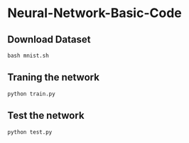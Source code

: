 # Neural-Network-Basic-Code

## Download Dataset 
```bash mnist.sh```

## Traning the network 
```python train.py```

## Test the network 
```python test.py```
